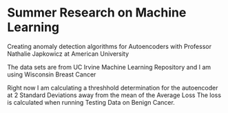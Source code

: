 # Summer Research on Machine Learning 

Creating anomaly detection algorithms for Autoencoders with Professor Nathalie Japkowicz at American University

The data sets are from UC Irvine Machine Learning Repository and I am using Wisconsin Breast Cancer

Right now I am calculating a threshhold determination for the autoencoder at 2 Standard Deviations away from the mean of the Average Loss 
The loss is calculated when running Testing Data on Benign Cancer.
